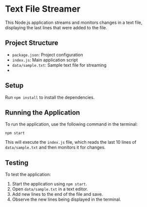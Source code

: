 # Text File Streamer

This Node.js application streams and monitors changes in a text file, displaying the last lines that were added to the file.

## Project Structure

- `package.json`: Project configuration
- `index.js`: Main application script
- `data/sample.txt`: Sample text file for streaming
- 
## Setup
Run `npm install` to install the dependencies.

## Running the Application

To run the application, use the following command in the terminal:

```
npm start
```

This will execute the `index.js` file, which reads the last 10 lines of `data/sample.txt` and then monitors it for changes.

## Testing

To test the application:

1. Start the application using `npm start`.
2. Open `data/sample.txt` in a text editor.
3. Add new lines to the end of the file and save.
4. Observe the new lines being displayed in the terminal.

